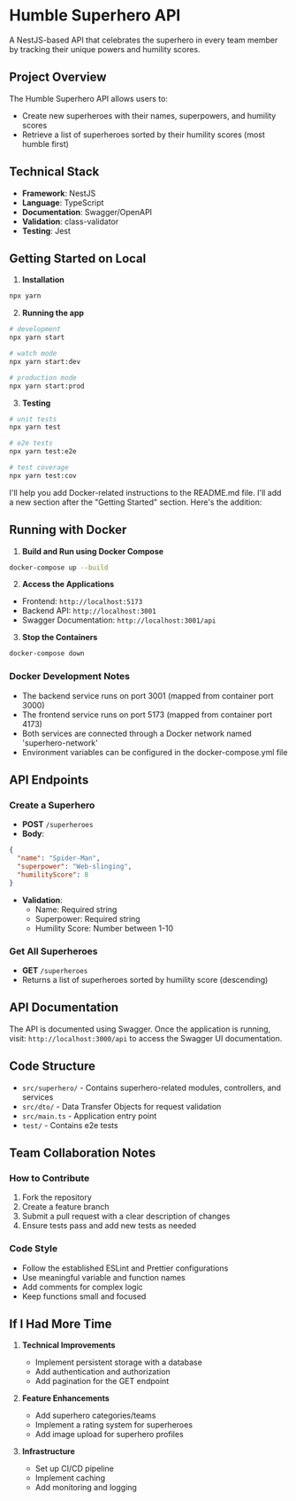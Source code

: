 # Humble Superhero API

A NestJS-based API that celebrates the superhero in every team member by tracking their unique powers and humility scores.

## Project Overview

The Humble Superhero API allows users to:
- Create new superheroes with their names, superpowers, and humility scores
- Retrieve a list of superheroes sorted by their humility scores (most humble first)

## Technical Stack

- **Framework**: NestJS
- **Language**: TypeScript
- **Documentation**: Swagger/OpenAPI
- **Validation**: class-validator
- **Testing**: Jest

## Getting Started on Local

1. **Installation**
```bash
npx yarn
```

2. **Running the app**
```bash
# development
npx yarn start

# watch mode
npx yarn start:dev

# production mode
npx yarn start:prod
```

3. **Testing**
```bash
# unit tests
npx yarn test

# e2e tests
npx yarn test:e2e

# test coverage
npx yarn test:cov
```
I'll help you add Docker-related instructions to the README.md file. I'll add a new section after the "Getting Started" section. Here's the addition:

## Running with Docker

1. **Build and Run using Docker Compose**
```bash
docker-compose up --build
```

2. **Access the Applications**
- Frontend: `http://localhost:5173`
- Backend API: `http://localhost:3001`
- Swagger Documentation: `http://localhost:3001/api`

3. **Stop the Containers**
```bash
docker-compose down
```

### Docker Development Notes
- The backend service runs on port 3001 (mapped from container port 3000)
- The frontend service runs on port 5173 (mapped from container port 4173)
- Both services are connected through a Docker network named 'superhero-network'
- Environment variables can be configured in the docker-compose.yml file

## API Endpoints

### Create a Superhero
- **POST** `/superheroes`
- **Body**:
```json
{
  "name": "Spider-Man",
  "superpower": "Web-slinging",
  "humilityScore": 8
}
```
- **Validation**:
  - Name: Required string
  - Superpower: Required string
  - Humility Score: Number between 1-10

### Get All Superheroes
- **GET** `/superheroes`
- Returns a list of superheroes sorted by humility score (descending)

## API Documentation

The API is documented using Swagger. Once the application is running, visit:
`http://localhost:3000/api` to access the Swagger UI documentation.

## Code Structure

- `src/superhero/` - Contains superhero-related modules, controllers, and services
- `src/dto/` - Data Transfer Objects for request validation
- `src/main.ts` - Application entry point
- `test/` - Contains e2e tests

## Team Collaboration Notes

### How to Contribute
1. Fork the repository
2. Create a feature branch
3. Submit a pull request with a clear description of changes
4. Ensure tests pass and add new tests as needed

### Code Style
- Follow the established ESLint and Prettier configurations
- Use meaningful variable and function names
- Add comments for complex logic
- Keep functions small and focused

## If I Had More Time

1. **Technical Improvements**
   - Implement persistent storage with a database
   - Add authentication and authorization
   - Add pagination for the GET endpoint

2. **Feature Enhancements**
   - Add superhero categories/teams
   - Implement a rating system for superheroes
   - Add image upload for superhero profiles

3. **Infrastructure**
   - Set up CI/CD pipeline
   - Implement caching
   - Add monitoring and logging

